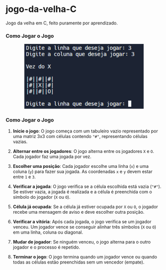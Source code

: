 # jogo-da-velha-C
Jogo da velha em C, feito puramente por aprendizado.

### Como Jogar o Jogo
<div align="center">
    <img src="./jogo-da-velha-terminal.png" style="width: 40vw;"/>
</div>

### Como Jogar o Jogo

1.  **Inicie o jogo**: O jogo começa com um tabuleiro vazio representado por uma matriz 3x3 com células contendo `"#"`, representando células vazias.
    
2.  **Alternar entre os jogadores**: O jogo alterna entre os jogadores `X` e `O`. Cada jogador faz uma jogada por vez.
    
3.  **Escolher uma posição**: Cada jogador escolhe uma linha (`x`) e uma coluna (`y`) para fazer sua jogada. As coordenadas `x` e `y` devem estar entre `1` e `3`.
    
4.  **Verificar a jogada**: O jogo verifica se a célula escolhida está vazia (`"#"`). Se estiver vazia, a jogada é realizada e a célula é preenchida com o símbolo do jogador (`X` ou `O`).
    
5.  **Célula já ocupada**: Se a célula já estiver ocupada por `X` ou `O`, o jogador recebe uma mensagem de aviso e deve escolher outra posição.
    
6.  **Verificar a vitória**: Após cada jogada, o jogo verifica se um jogador venceu. Um jogador vence se conseguir alinhar três símbolos (`X` ou `O`) em uma linha, coluna ou diagonal.
    
7.  **Mudar de jogador**: Se ninguém venceu, o jogo alterna para o outro jogador e o processo é repetido.
    
8.  **Terminar o jogo**: O jogo termina quando um jogador vence ou quando todas as células estão preenchidas sem um vencedor (empate).
